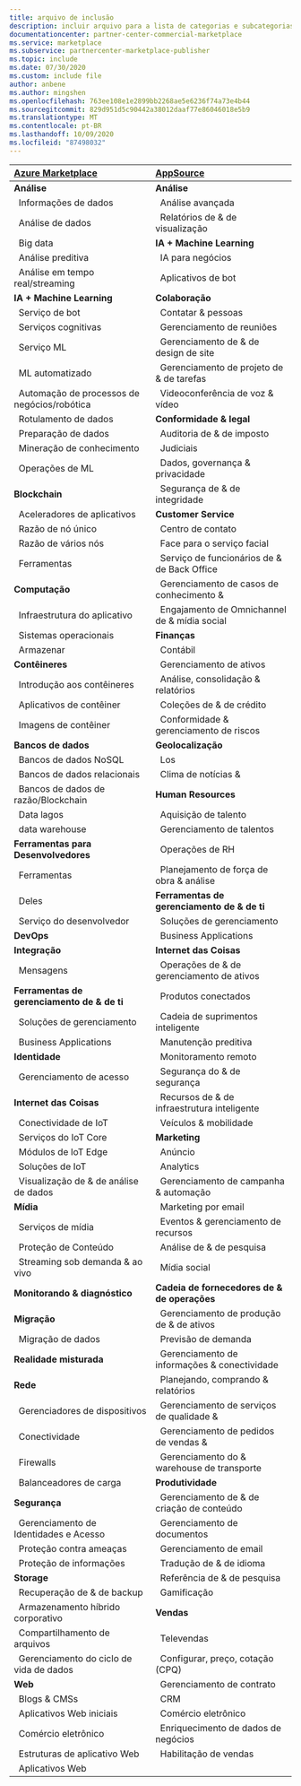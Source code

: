 ```yaml
---
title: arquivo de inclusão
description: incluir arquivo para a lista de categorias e subcategorias
documentationcenter: partner-center-commercial-marketplace
ms.service: marketplace
ms.subservice: partnercenter-marketplace-publisher
ms.topic: include
ms.date: 07/30/2020
ms.custom: include file
author: anbene
ms.author: mingshen
ms.openlocfilehash: 763ee108e1e2899bb2268ae5e6236f74a73e4b44
ms.sourcegitcommit: 829d951d5c90442a38012daaf77e86046018e5b9
ms.translationtype: MT
ms.contentlocale: pt-BR
ms.lasthandoff: 10/09/2020
ms.locfileid: "87498032"
---
```

| [**Azure Marketplace**](https://azuremarketplace.microsoft.com/marketplace/apps)  | [**AppSource**](https://appsource.microsoft.com/marketplace/apps) |
| :------------------- |:----------------|
|**Análise** | **Análise** |
| &nbsp;&nbsp;Informações de dados | &nbsp;&nbsp;Análise avançada  |
| &nbsp;&nbsp;Análise de dados |  &nbsp;&nbsp;Relatórios de & de visualização |
| &nbsp;&nbsp;Big data | **IA + Machine Learning**  |
| &nbsp;&nbsp;Análise preditiva | &nbsp;&nbsp;IA para negócios |
| &nbsp;&nbsp;Análise em tempo real/streaming | &nbsp;&nbsp;Aplicativos de bot |
| **IA + Machine Learning** | **Colaboração** |
| &nbsp;&nbsp;Serviço de bot | &nbsp;&nbsp;Contatar & pessoas |
| &nbsp;&nbsp;Serviços cognitivas | &nbsp;&nbsp;Gerenciamento de reuniões |
| &nbsp;&nbsp;Serviço ML | &nbsp;&nbsp;Gerenciamento de & de design de site |
| &nbsp;&nbsp;ML automatizado | &nbsp;&nbsp;Gerenciamento de projeto de & de tarefas |
| &nbsp;&nbsp;Automação de processos de negócios/robótica | &nbsp;&nbsp;Videoconferência de voz & vídeo |
| &nbsp;&nbsp;Rotulamento de dados | **Conformidade & legal** |
| &nbsp;&nbsp;Preparação de dados | &nbsp;&nbsp;Auditoria de & de imposto |
| &nbsp;&nbsp;Mineração de conhecimento | &nbsp;&nbsp;Judiciais |
| &nbsp;&nbsp;Operações de ML | &nbsp;&nbsp;Dados, governança & privacidade |
| **Blockchain**  | &nbsp;&nbsp;Segurança de & de integridade |
| &nbsp;&nbsp;Aceleradores de aplicativos | **Customer Service**  |
| &nbsp;&nbsp;Razão de nó único | &nbsp;&nbsp;Centro de contato |
| &nbsp;&nbsp;Razão de vários nós | &nbsp;&nbsp;Face para o serviço facial |
| &nbsp;&nbsp;Ferramentas | &nbsp;&nbsp;Serviço de funcionários de & de Back Office |
| **Computação**  | &nbsp;&nbsp;Gerenciamento de casos de conhecimento & |
| &nbsp;&nbsp;Infraestrutura do aplicativo | &nbsp;&nbsp;Engajamento de Omnichannel de & mídia social |
| &nbsp;&nbsp;Sistemas operacionais | **Finanças** |
| &nbsp;&nbsp;Armazenar | &nbsp;&nbsp;Contábil |
| **Contêineres**  | &nbsp;&nbsp;Gerenciamento de ativos |
| &nbsp;&nbsp;Introdução aos contêineres | &nbsp;&nbsp;Análise, consolidação & relatórios |
| &nbsp;&nbsp;Aplicativos de contêiner | &nbsp;&nbsp;Coleções de & de crédito |
| &nbsp;&nbsp;Imagens de contêiner | &nbsp;&nbsp;Conformidade & gerenciamento de riscos |
| **Bancos de dados**  | **Geolocalização** |
| &nbsp;&nbsp;Bancos de dados NoSQL | &nbsp;&nbsp;Los |
| &nbsp;&nbsp;Bancos de dados relacionais | &nbsp;&nbsp;Clima de notícias & |
| &nbsp;&nbsp;Bancos de dados de razão/Blockchain | **Human Resources** |
| &nbsp;&nbsp;Data lagos | &nbsp;&nbsp;Aquisição de talento |
| &nbsp;&nbsp;data warehouse | &nbsp;&nbsp;Gerenciamento de talentos |
| **Ferramentas para Desenvolvedores**  | &nbsp;&nbsp;Operações de RH |
| &nbsp;&nbsp;Ferramentas | &nbsp;&nbsp;Planejamento de força de obra & análise |
| &nbsp;&nbsp;Deles | **Ferramentas de gerenciamento de & de ti** |
| &nbsp;&nbsp;Serviço do desenvolvedor | &nbsp;&nbsp;Soluções de gerenciamento |
| **DevOps**  | &nbsp;&nbsp;Business Applications |
| **Integração**  | **Internet das Coisas** |
| &nbsp;&nbsp;Mensagens | &nbsp;&nbsp;Operações de & de gerenciamento de ativos |
| **Ferramentas de gerenciamento de & de ti**  | &nbsp;&nbsp;Produtos conectados |
| &nbsp;&nbsp;Soluções de gerenciamento | &nbsp;&nbsp;Cadeia de suprimentos inteligente |
| &nbsp;&nbsp;Business Applications | &nbsp;&nbsp;Manutenção preditiva |
| **Identidade**  | &nbsp;&nbsp;Monitoramento remoto |
| &nbsp;&nbsp;Gerenciamento de acesso | &nbsp;&nbsp;Segurança do & de segurança |
| **Internet das Coisas**  | &nbsp;&nbsp;Recursos de & de infraestrutura inteligente |
| &nbsp;&nbsp;Conectividade de IoT | &nbsp;&nbsp;Veículos & mobilidade |
| &nbsp;&nbsp;Serviços do IoT Core | **Marketing** |
| &nbsp;&nbsp;Módulos de IoT Edge | &nbsp;&nbsp;Anúncio |
| &nbsp;&nbsp;Soluções de IoT | &nbsp;&nbsp;Analytics |
| &nbsp;&nbsp;Visualização de & de análise de dados | &nbsp;&nbsp;Gerenciamento de campanha & automação |
| **Mídia**  | &nbsp;&nbsp;Marketing por email |
| &nbsp;&nbsp;Serviços de mídia | &nbsp;&nbsp;Eventos & gerenciamento de recursos |
| &nbsp;&nbsp;Proteção de Conteúdo | &nbsp;&nbsp;Análise de & de pesquisa |
| &nbsp;&nbsp;Streaming sob demanda & ao vivo | &nbsp;&nbsp;Mídia social |
| **Monitorando & diagnóstico**  | **Cadeia de fornecedores de & de operações** |
| **Migração**  | &nbsp;&nbsp;Gerenciamento de produção de & de ativos |
| &nbsp;&nbsp;Migração de dados | &nbsp;&nbsp;Previsão de demanda |
| **Realidade misturada**  | &nbsp;&nbsp;Gerenciamento de informações & conectividade |
| **Rede**  | &nbsp;&nbsp;Planejando, comprando & relatórios |
| &nbsp;&nbsp;Gerenciadores de dispositivos | &nbsp;&nbsp;Gerenciamento de serviços de qualidade & |
| &nbsp;&nbsp;Conectividade | &nbsp;&nbsp;Gerenciamento de pedidos de vendas & |
| &nbsp;&nbsp;Firewalls | &nbsp;&nbsp;Gerenciamento do & warehouse de transporte |
| &nbsp;&nbsp;Balanceadores de carga | **Produtividade** |
| **Segurança**  | &nbsp;&nbsp;Gerenciamento de & de criação de conteúdo |
| &nbsp;&nbsp;Gerenciamento de Identidades e Acesso | &nbsp;&nbsp;Gerenciamento de documentos |
| &nbsp;&nbsp;Proteção contra ameaças | &nbsp;&nbsp;Gerenciamento de email |
| &nbsp;&nbsp;Proteção de informações | &nbsp;&nbsp;Tradução de & de idioma |
| **Storage**  | &nbsp;&nbsp;Referência de & de pesquisa |
| &nbsp;&nbsp;Recuperação de & de backup | &nbsp;&nbsp;Gamificação |
| &nbsp;&nbsp;Armazenamento híbrido corporativo | **Vendas** |
| &nbsp;&nbsp;Compartilhamento de arquivos | &nbsp;&nbsp;Televendas |
| &nbsp;&nbsp;Gerenciamento do ciclo de vida de dados | &nbsp;&nbsp;Configurar, preço, cotação (CPQ) |
| **Web**  | &nbsp;&nbsp;Gerenciamento de contrato |
| &nbsp;&nbsp;Blogs & CMSs | &nbsp;&nbsp;CRM |
| &nbsp;&nbsp;Aplicativos Web iniciais | &nbsp;&nbsp;Comércio eletrônico |
| &nbsp;&nbsp;Comércio eletrônico | &nbsp;&nbsp;Enriquecimento de dados de negócios  |
| &nbsp;&nbsp;Estruturas de aplicativo Web | &nbsp;&nbsp;Habilitação de vendas  |
| &nbsp;&nbsp;Aplicativos Web |  |
